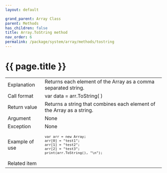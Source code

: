 ```yaml
---
layout: default

grand_parent: Array Class
parent: Methods
has_children: false
title: Array.ToString method
nav_order: 6
permalink: /package/system/array/methods/tostring
---
```

# {{ page.title }}


<table>
  <tr>
    <td>Explanation</td>
    <td colspan="2">Returns each element of the Array as a comma separated string.</td>
  </tr>
  <tr>
    <td>Call format</td>
    <td colspan="2">var data = arr.ToString( )</td>
  </tr>
  <tr>
    <td>Return value</td>
    <td colspan="2">Returns a string that combines each element of the Array as a string.</td>
  </tr>  
  <tr>
    <td>Argument</td>
    <td colspan="2">None</td>
<tr>
  </tr>
    <td>Exception</td>
    <td colspan="2">None</td>
  </tr>
  <tr>
    <td>Example of use</td>
    <td colspan="2"><code><pre>var arr = new Array;
arr[0] = "test1";
arr[1] = "test2";
arr[2] = "test3";
print(arr.ToString(), "\n");</pre></code></td>
  </tr>
  <tr>
    <td>Related item</td>
    <td colspan="2"></td>
  </tr>
</table>



